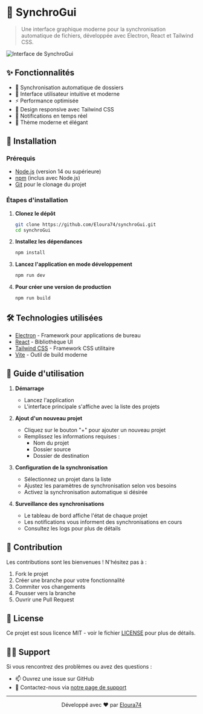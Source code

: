 # 🔄 SynchroGui

> Une interface graphique moderne pour la synchronisation automatique de fichiers, développée avec Electron, React et Tailwind CSS.

![Interface de SynchroGui](https://via.placeholder.com/800x400?text=SynchroGui+Interface)

## ✨ Fonctionnalités

- 📂 Synchronisation automatique de dossiers
- 🎯 Interface utilisateur intuitive et moderne
- ⚡ Performance optimisée
- 🌈 Design responsive avec Tailwind CSS
- 🔔 Notifications en temps réel
- 🎨 Thème moderne et élégant

## 🚀 Installation

### Prérequis

- [Node.js](https://nodejs.org/) (version 14 ou supérieure)
- [npm](https://www.npmjs.com/) (inclus avec Node.js)
- [Git](https://git-scm.com/) pour le clonage du projet

### Étapes d'installation

1. **Clonez le dépôt**
   ```bash
   git clone https://github.com/Eloura74/synchroGui.git
   cd synchroGui
   ```

2. **Installez les dépendances**
   ```bash
   npm install
   ```

3. **Lancez l'application en mode développement**
   ```bash
   npm run dev
   ```

4. **Pour créer une version de production**
   ```bash
   npm run build
   ```

## 🛠️ Technologies utilisées

- [Electron](https://www.electronjs.org/) - Framework pour applications de bureau
- [React](https://reactjs.org/) - Bibliothèque UI
- [Tailwind CSS](https://tailwindcss.com/) - Framework CSS utilitaire
- [Vite](https://vitejs.dev/) - Outil de build moderne

## 📖 Guide d'utilisation

1. **Démarrage**
   - Lancez l'application
   - L'interface principale s'affiche avec la liste des projets

2. **Ajout d'un nouveau projet**
   - Cliquez sur le bouton "+" pour ajouter un nouveau projet
   - Remplissez les informations requises :
     - Nom du projet
     - Dossier source
     - Dossier de destination

3. **Configuration de la synchronisation**
   - Sélectionnez un projet dans la liste
   - Ajustez les paramètres de synchronisation selon vos besoins
   - Activez la synchronisation automatique si désirée

4. **Surveillance des synchronisations**
   - Le tableau de bord affiche l'état de chaque projet
   - Les notifications vous informent des synchronisations en cours
   - Consultez les logs pour plus de détails

## 🤝 Contribution

Les contributions sont les bienvenues ! N'hésitez pas à :

1. Fork le projet
2. Créer une branche pour votre fonctionnalité
3. Commiter vos changements
4. Pousser vers la branche
5. Ouvrir une Pull Request

## 📝 License

Ce projet est sous licence MIT - voir le fichier [LICENSE](LICENSE) pour plus de détails.

## 🙋‍♂️ Support

Si vous rencontrez des problèmes ou avez des questions :

- 📫 Ouvrez une issue sur GitHub
- 💬 Contactez-nous via [notre page de support](https://github.com/Eloura74/synchroGui/issues)

---

<p align="center">
  Développé avec ❤️ par <a href="https://github.com/Eloura74">Eloura74</a>
</p>
